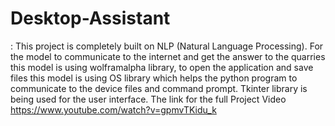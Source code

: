 # Desktop-Assistant
: This project is completely built on NLP (Natural Language Processing). For the model to communicate to the internet and get the answer to the quarries this model is using wolframalpha library, to open the application and save files this model is using OS library which helps the python program to communicate to the device files and command prompt. Tkinter library is being used for the user interface.
The link for the full Project Video https://www.youtube.com/watch?v=gpmvTKidu_k
